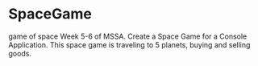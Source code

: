 # SpaceGame
game of space
Week 5-6 of MSSA.
Create a Space Game for a Console Application. This space game is traveling to 5 planets, buying and selling goods.
